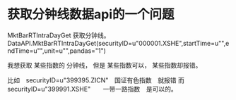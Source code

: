 # 获取分钟线数据api的一个问题

MktBarRTIntraDayGet
获取分钟线。
DataAPI.MktBarRTIntraDayGet(securityID=u"000001.XSHE",startTime=u"",endTime=u"",unit=u"",pandas="1")

我想获取 某些指数的 分钟线， 但是 某些指数可以，
某些指数却报错。

比如　securityID=u"399395.ZICN"　国证有色指数　就报错
而　securityID=u"399991.XSHE"　　一带一路指数　是可以的。

